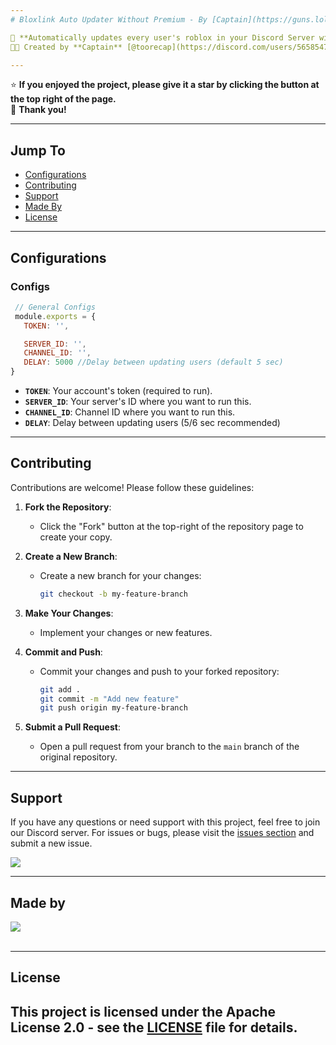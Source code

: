 ```yaml
---
# Bloxlink Auto Updater Without Premium - By [Captain](https://guns.lol/tooredcap)

🚀 **Automatically updates every user's roblox in your Discord Server with /update slash command - No Premium required***  
👨‍💻 Created by **Captain** [@toorecap](https://discord.com/users/565854774612983808) *(me ofc)*, this auto updater supports updating 100,000+ members without rate limiting.

---
```


⭐️ **If you enjoyed the project, please give it a star by clicking the button at the top right of the page.**  
🙏 **Thank you!**

---

## Jump To

- [Configurations](#configurations)
- [Contributing](#contributing)
- [Support](#support)
- [Made By](#made-by)
- [License](#license)

---
## Configurations

 ### Configs
 ```js
  // General Configs
  module.exports = {
    TOKEN: '',

    SERVER_ID: '', 
    CHANNEL_ID: '',
    DELAY: 5000 //Delay between updating users (default 5 sec)
}
```
  - **`TOKEN`**: Your account's token (required to run).
  - **`SERVER_ID`**: Your server's ID where you want to run this.
  - **`CHANNEL_ID`**: Channel ID where you want to run this.
  - **`DELAY`**: Delay between updating users (5/6 sec recommended)

---
## Contributing

Contributions are welcome! Please follow these guidelines:

1. **Fork the Repository**:
   - Click the "Fork" button at the top-right of the repository page to create your copy.

2. **Create a New Branch**:
   - Create a new branch for your changes:
     ```bash
     git checkout -b my-feature-branch
     ```

3. **Make Your Changes**:
   - Implement your changes or new features.

4. **Commit and Push**:
   - Commit your changes and push to your forked repository:
     ```bash
     git add .
     git commit -m "Add new feature"
     git push origin my-feature-branch
     ```

5. **Submit a Pull Request**:
   - Open a pull request from your branch to the `main` branch of the original repository.
---
## Support
If you have any questions or need support with this project, feel free to join our Discord server. For issues or bugs, please visit the [issues section](https://github.com/CaptainTsu/DiscordJS-v14-Handler-By-Captain/issues) and submit a new issue.

<a href="https://discord.gg/AkWYfFPVdj">
  <img src="https://media.discordapp.net/attachments/1176815431865090159/1275051369363148911/image.png?ex=66c5cd1f&is=66c47b9f&hm=4ab7db925f0b541448cb831c428e7ae47a75b90b62e88223f6ea4cbe61d8af30&=&format=webp&quality=lossless&width=551&height=138">
</a>

---

## Made by
<p align="left">
  <a href="https://discord.com/users/565854774612983808"> <img align="center" src="https://lanyard.kyrie25.me/api/565854774612983808?waveColor=ffff&waveSpotifyColor=212121&gradient=fff&borderRadius=25px&bg=000"/></a>
  <br>
  <br>
</p>

---
## License
This project is licensed under the **Apache License 2.0** - see the [LICENSE](./LICENSE) file for details.
---
